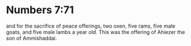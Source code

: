 # Numbers 7:71

and for the sacrifice of peace offerings, two oxen, five rams, five male goats, and five male lambs a year old. This was the offering of Ahiezer the son of Ammishaddai.
